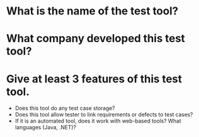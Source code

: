 # What is the name of the test tool?

# What company developed this test tool?

# Give at least 3 features of this test tool.

* Does this tool do any test case storage?
* Does this tool allow tester to link requirements or defects to test cases?
* If it is an automated tool, does it work with web-based tools? What languages (Java, .NET)?
